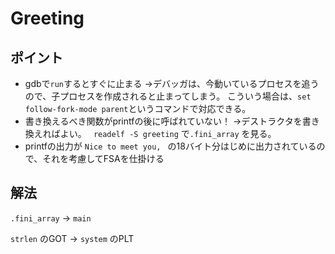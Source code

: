 # Greeting

## ポイント
- gdbで`run`するとすぐに止まる
  →デバッガは、今動いているプロセスを追うので、子プロセスを作成されると止まってしまう。
  こういう場合は、`set follow-fork-mode parent`というコマンドで対応できる。
- 書き換えるべき関数がprintfの後に呼ばれていない！
  →デストラクタを書き換えればよい。
  ` readelf -S greeting` で`.fini_array` を見る。
- printfの出力が `Nice to meet you, ` の18バイト分はじめに出力されているので、それを考慮してFSAを仕掛ける



## 解法

`.fini_array` -> `main`

`strlen` のGOT -> `system` のPLT
